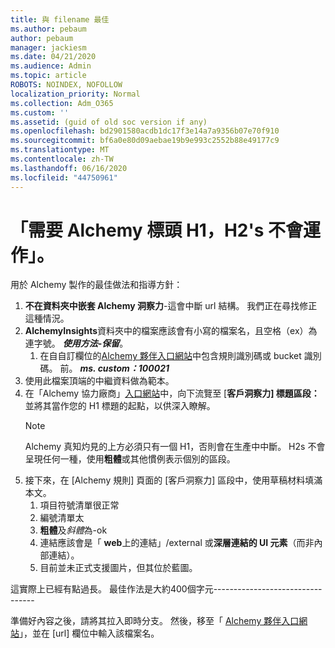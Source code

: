 ```yaml
---
title: 與 filename 最佳
ms.author: pebaum
author: pebaum
manager: jackiesm
ms.date: 04/21/2020
ms.audience: Admin
ms.topic: article
ROBOTS: NOINDEX, NOFOLLOW
localization_priority: Normal
ms.collection: Adm_O365
ms.custom: ''
ms.assetid: (guid of old soc version if any)
ms.openlocfilehash: bd2901580acdb1dc17f3e14a7a9356b07e70f910
ms.sourcegitcommit: bf6a0e80d09aebae19b9e993c2552b88e49177c9
ms.translationtype: MT
ms.contentlocale: zh-TW
ms.lasthandoff: 06/16/2020
ms.locfileid: "44750961"
---
```

# <a name="required-alchemy-header-h1-h2s-dont-work"></a>「需要 Alchemy 標頭 H1，H2's 不會運作」。
用於 Alchemy 製作的最佳做法和指導方針：

1. **不在資料夾中嵌套 Alchemy 洞察力**-這會中斷 url 結構。 我們正在尋找修正這種情況。
1. **AlchemyInsights**資料夾中的檔案應該會有小寫的檔案名，且空格（ex）為連字號。 ***使用方法-保留***。
    1. 在自自訂欄位的[Alchemy 夥伴入口網站](https://alchemyportal.azurewebsites.net)中包含規則識別碼或 bucket 識別碼。 前。 ***ms. custom：100021***
1. 使用此檔案頂端的中繼資料做為範本。
1. 在「Alchemy 協力廠商」[入口網站](https://alchemyportal.azurewebsites.net)中，向下流覽至 [**客戶洞察力] 標題區段：** 並將其當作您的 H1 標題的起點，以供深入瞭解。 
    > [!NOTE]
    > Alchemy 真知灼見的上方必須只有一個 H1，否則會在生產中中斷。 H2s 不會呈現任何一種，使用**粗體**或其他慣例表示個別的區段。
1. 接下來，在 [Alchemy 規則] 頁面的 [客戶洞察力] 區段中，使用草稿材料填滿本文。
    1. 項目符號清單很正常
    1. 編號清單太
    1. **粗體**及*斜體*為-ok
    1. 連結應該會是「 **web**上的連結」/external 或**深層連結的 UI 元素**（而非內部連結）。
    1. 目前並未正式支援圖片，但其位於藍圖。

這實際上已經有點過長。 最佳作法是大約400個字元---------------------------------

準備好內容之後，請將其拉入即時分支。 然後，移至「 [Alchemy 夥伴入口網站](https://alchemyportal.azurewebsites.net)」，並在 [url] 欄位中輸入該檔案名。 